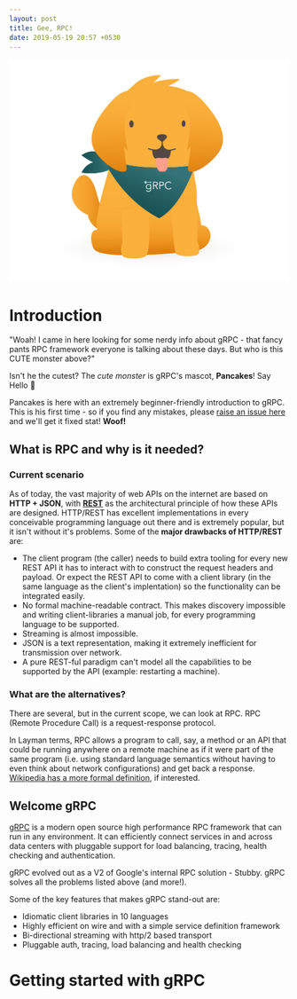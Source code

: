 ```yaml
---
layout: post
title: Gee, RPC!
date: 2019-05-19 20:57 +0530
---
```


![gRPC Logo](/images/grpc/pancakes.jpg)

# Introduction

"Woah! I came in here looking for some nerdy info about gRPC - that fancy pants RPC framework everyone is talking about these days. But who is this CUTE monster above?"

Isn't he the cutest? The _cute monster_ is gRPC's mascot, **Pancakes**! Say Hello 🐶

Pancakes is here with an extremely beginner-friendly introduction to gRPC. This is his first time - so if you find any mistakes, please [raise an issue here](https://github.com/ghostwriternr/kill-dash-nine/issues) and we'll get it fixed stat! **Woof!**

## What is RPC and why is it needed?

### Current scenario

As of today, the vast majority of web APIs on the internet are based on **HTTP + JSON**, with **[REST](https://www.codecademy.com/articles/what-is-rest)** as the architectural principle of how these APIs are designed. HTTP/REST has excellent implementations in every conceivable programming language out there and is extremely popular, but it isn't without it's problems. Some of the **major drawbacks of HTTP/REST** are:
- The client program (the caller) needs to build extra tooling for every new REST API it has to interact with to construct the request headers and payload. Or expect the REST API to come with a client library (in the same language as the client's implentation) so the functionality can be integrated easily.
- No formal machine-readable contract. This makes discovery impossible and writing client-libraries a manual job, for every programming language to be supported.
- Streaming is almost impossible.
- JSON is a text representation, making it extremely inefficient for transmission over network.
- A pure REST-ful paradigm can't model all the capabilities to be supported by the API (example: restarting a machine).

### What are the alternatives?

There are several, but in the current scope, we can look at RPC. RPC (Remote Procedure Call) is a request-response protocol.

In Layman terms, RPC allows a program to call, say, a method or an API that could be running anywhere on a remote machine as if it were part of the same program (i.e. using standard language semantics without having to even think about network configurations) and get back a response. [Wikipedia has a more formal definition](https://en.wikipedia.org/wiki/Remote_procedure_call), if interested.


## Welcome gRPC

[gRPC](https://grpc.io/) is a modern open source high performance RPC framework that can run in any environment. It can efficiently connect services in and across data centers with pluggable support for load balancing, tracing, health checking and authentication.

gRPC evolved out as a V2 of Google's internal RPC solution - Stubby. gRPC solves all the problems listed above (and more!).

Some of the key features that makes gRPC stand-out are:
- Idiomatic client libraries in 10 languages
- Highly efficient on wire and with a simple service definition framework
- Bi-directional streaming with http/2 based transport
- Pluggable auth, tracing, load balancing and health checking

# Getting started with gRPC